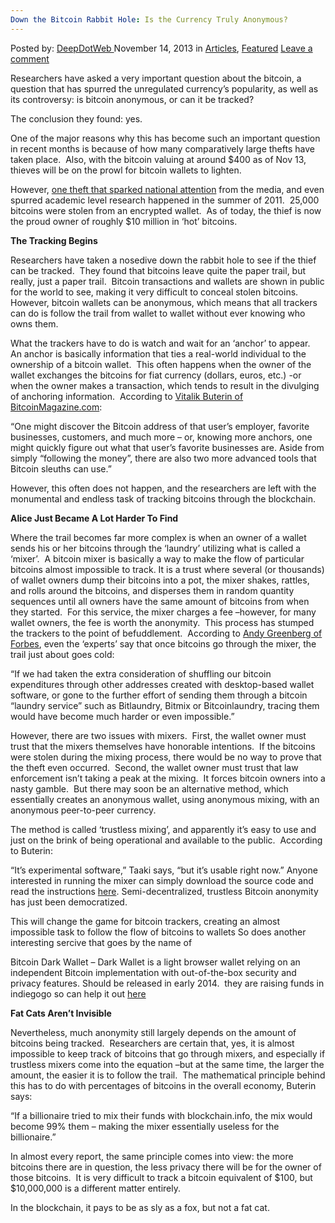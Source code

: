 ```yaml
---
Down the Bitcoin Rabbit Hole: Is the Currency Truly Anonymous?
---
```

<article class="post-listing post-1344 post type-post status-publish format-standard has-post-thumbnail hentry category-articles category-deepdot-news tag-anonymous tag-bitcoin tag-currency tag-hole tag-rabbit">
    <div class="post-inner">
    <p class="post-meta">
    <span>Posted by: <a href="https://www.deepdotweb.com/author/admin/" title="">DeepDotWeb </a></span>
    <span>November 14, 2013</span>
    <span>in <a href="https://www.deepdotweb.com/category/articles/" rel="category tag">Articles</a>, <a href="https://www.deepdotweb.com/category/deepdot-news/" rel="category tag">Featured</a></span>
    <span><a href="https://www.deepdotweb.com/2013/11/14/down-the-bitcoin-rabbit-hole-is-the-currency-truly-anonymous/#respond">Leave a comment</a></span>
    </p>
    <div class="clear"></div>
    <div class="entry">
    <p>Researchers have asked a very important question about the bitcoin, a question that has spurred the unregulated currency’s popularity, as well as its controversy: is bitcoin anonymous, or can it be tracked?</p>
    <p>The conclusion they found: yes.</p>
    <p>One of the major reasons why this has become such an important question in recent months is because of how many comparatively large thefts have taken place.  Also, with the bitcoin valuing at around $400 as of Nov 13, thieves will be on the prowl for bitcoin wallets to lighten.</p>
    <p>However, <a href="http://www.geekosystem.com/first-major-bitcoin-theft/">one theft that sparked national attention</a> from the media, and even spurred academic level research happened in the summer of 2011.  25,000 bitcoins were stolen from an encrypted wallet.  As of today, the thief is now the proud owner of roughly $10 million in ‘hot’ bitcoins.</p>
    <p><b>The Tracking Begins</b></p>
    <p>Researchers have taken a nosedive down the rabbit hole to see if the thief can be tracked.  They found that bitcoins leave quite the paper trail, but really, just a paper trail.  Bitcoin transactions and wallets are shown in public for the world to see, making it very difficult to conceal stolen bitcoins.  However, bitcoin wallets can be anonymous, which means that all trackers can do is follow the trail from wallet to wallet without ever knowing who owns them.</p>
    <p>What the trackers have to do is watch and wait for an ‘anchor’ to appear.  An anchor is basically information that ties a real-world individual to the ownership of a bitcoin wallet.  This often happens when the owner of the wallet exchanges the bitcoins for fiat currency (dollars, euros, etc.) -or when the owner makes a transaction, which tends to result in the divulging of anchoring information.  According to <a href="http://bitcoinmagazine.com/6630/">Vitalik Buterin of BitcoinMagazine.com</a>:</p>
    <p>“One might discover the Bitcoin address of that user’s employer, favorite businesses, customers, and much more – or, knowing more anchors, one might quickly figure out what that user’s favorite businesses are. Aside from simply “following the money”, there are also two more advanced tools that Bitcoin sleuths can use.”</p>
    <p>However, this often does not happen, and the researchers are left with the monumental and endless task of tracking bitcoins through the blockchain.</p>
    <p><b>Alice Just Became A Lot Harder To Find</b></p>
    <p>Where the trail becomes far more complex is when an owner of a wallet sends his or her bitcoins through the ‘laundry’ utilizing what is called a ‘mixer’.  A bitcoin mixer is basically a way to make the flow of particular bitcoins almost impossible to track. It is a trust where several (or thousands) of wallet owners dump their bitcoins into a pot, the mixer shakes, rattles, and rolls around the bitcoins, and disperses them in random quantity sequences until all owners have the same amount of bitcoins from when they started.  For this service, the mixer charges a fee –however, for many wallet owners, the fee is worth the anonymity.  This process has stumped the trackers to the point of befuddlement.  According to <a href="http://www.forbes.com/sites/andygreenberg/2013/09/05/follow-the-bitcoins-how-we-got-busted-buying-drugs-on-silk-roads-black-market/">Andy Greenberg of Forbes</a>, even the ‘experts’ say that once bitcoins go through the mixer, the trail just about goes cold:</p>
    <p>“If we had taken the extra consideration of shuffling our bitcoin expenditures through other addresses created with desktop-based wallet software, or gone to the further effort of sending them through a bitcoin “laundry service” such as Bitlaundry, Bitmix or Bitcoinlaundry, tracing them would have become much harder or even impossible.”</p>
    <p>However, there are two issues with mixers.  First, the wallet owner must trust that the mixers themselves have honorable intentions.  If the bitcoins were stolen during the mixing process, there would be no way to prove that the theft even occurred.  Second, the wallet owner must trust that law enforcement isn’t taking a peak at the mixing.  It forces bitcoin owners into a nasty gamble.  But there may soon be an alternative method, which essentially creates an anonymous wallet, using anonymous mixing, with an anonymous peer-to-peer currency.</p>
    <p>The method is called ‘trustless mixing’, and apparently it’s easy to use and just on the brink of being operational and available to the public.  According to Buterin:</p>
    <p>“It’s experimental software,” Taaki says, “but it’s usable right now.” Anyone interested in running the mixer can simply download the source code and read the instructions <a href="http://sx.dyne.org/anontx/">here</a>. Semi-decentralized, trustless Bitcoin anonymity has just been democratized.</p>
    <p>This will change the game for bitcoin trackers, creating an almost impossible task to follow the flow of bitcoins to wallets So does another interesting sercive that goes by the name of</p>
    <p>Bitcoin Dark Wallet &#8211; Dark Wallet is a light browser wallet relying on an independent Bitcoin implementation with out-of-the-box security and privacy features. Should be released in early 2014.  they are raising funds in indiegogo so can help it out <a href="http://www.indiegogo.com/projects/bitcoin-dark-wallet">here</a></p>
    <p><b>Fat Cats Aren’t Invisible</b></p>
    <p>Nevertheless, much anonymity still largely depends on the amount of bitcoins being tracked.  Researchers are certain that, yes, it is almost impossible to keep track of bitcoins that go through mixers, and especially if trustless mixers come into the equation –but at the same time, the larger the amount, the easier it is to follow the trail.  The mathematical principle behind this has to do with percentages of bitcoins in the overall economy, Buterin says:</p>
    <p>“If a billionaire tried to mix their funds with blockchain.info, the mix would become 99% them – making the mixer essentially useless for the billionaire.”</p>
    <p>In almost every report, the same principle comes into view: the more bitcoins there are in question, the less privacy there will be for the owner of those bitcoins.  It is very difficult to track a bitcoin equivalent of $100, but $10,000,000 is a different matter entirely.</p>
    <p>In the blockchain, it pays to be as sly as a fox, but not a fat cat.</p>
    </div>
    <span style="display:none"><a href="https://www.deepdotweb.com/tag/anonymous/" rel="tag">anonymous</a> <a href="https://www.deepdotweb.com/tag/bitcoin/" rel="tag">bitcoin</a> <a href="https://www.deepdotweb.com/tag/currency/" rel="tag">currency</a> <a href="https://www.deepdotweb.com/tag/hole/" rel="tag">hole</a> <a href="https://www.deepdotweb.com/tag/rabbit/" rel="tag">rabbit</a></span> <span style="display:none" class="updated">2013-11-14</span>
    <div style="display:none" class="vcard author" itemprop="author" itemscope itemtype="http://schema.org/Person"><strong class="fn" itemprop="name"><a href="https://www.deepdotweb.com/author/admin/" title="Posts by DeepDotWeb" rel="author">DeepDotWeb</a></strong></div>
    </div>
</article>

